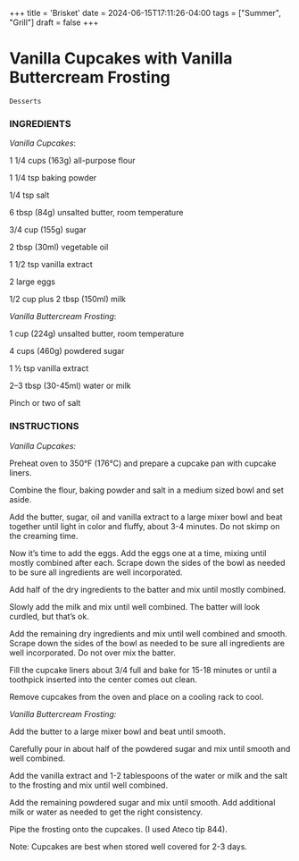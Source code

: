 +++
title = 'Brisket'
date = 2024-06-15T17:11:26-04:00
tags = ["Summer", "Grill"]
draft = false
+++
# Vanilla Cupcakes with Vanilla Buttercream Frosting

`Desserts`

### INGREDIENTS

_Vanilla Cupcakes_:

1 1/4 cups (163g) all-purpose flour

1 1/4 tsp baking powder

1/4 tsp salt

6 tbsp (84g) unsalted butter, room temperature

3/4 cup (155g) sugar

2 tbsp (30ml) vegetable oil

1 1/2 tsp vanilla extract

2 large eggs

1/2 cup plus 2 tbsp (150ml) milk

_Vanilla Buttercream Frosting_:

1 cup (224g) unsalted butter, room temperature

4 cups (460g) powdered sugar

1 ½ tsp vanilla extract

2–3 tbsp (30-45ml) water or milk

Pinch or two of salt

### INSTRUCTIONS

_Vanilla Cupcakes:_

Preheat oven to 350°F (176°C) and prepare a cupcake pan with cupcake liners.

Combine the flour, baking powder and salt in a medium sized bowl and set aside.

Add the butter, sugar, oil and vanilla extract to a large mixer bowl and beat together until light in color and fluffy, about 3-4 minutes. Do not skimp on the creaming time.

Now it’s time to add the eggs. Add the eggs one at a time, mixing until mostly combined after each. Scrape down the sides of the bowl as needed to be sure all ingredients are well incorporated.

Add half of the dry ingredients to the batter and mix until mostly combined.

Slowly add the milk and mix until well combined. The batter will look curdled, but that’s ok.

Add the remaining dry ingredients and mix until well combined and smooth. Scrape down the sides of the bowl as needed to be sure all ingredients are well incorporated. Do not over mix the batter.

Fill the cupcake liners about 3/4 full and bake for 15-18 minutes or until a toothpick inserted into the center comes out clean.

Remove cupcakes from the oven and place on a cooling rack to cool.

_Vanilla Buttercream Frosting:_

Add the butter to a large mixer bowl and beat until smooth.

Carefully pour in about half of the powdered sugar and mix until smooth and well combined.

Add the vanilla extract and 1-2 tablespoons of the water or milk and the salt to the frosting and mix until well combined.

Add the remaining powdered sugar and mix until smooth. Add additional milk or water as needed to get the right consistency.

Pipe the frosting onto the cupcakes. (I used Ateco tip 844).

Note: Cupcakes are best when stored well covered for 2-3 days.
